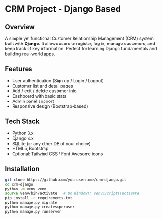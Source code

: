 # CRM Project - Django Based

## Overview
A simple yet functional Customer Relationship Management (CRM) system built with **Django**. It allows users to register, log in, manage customers, and keep track of key information. Perfect for learning Django fundamentals and building real-world apps.

## Features
- User authentication (Sign up / Login / Logout)
- Customer list and detail pages
- Add / edit / delete customer info
- Dashboard with basic stats
- Admin panel support
- Responsive design (Bootstrap-based)

## Tech Stack
- Python 3.x  
- Django 4.x  
- SQLite (or any other DB of your choice)  
- HTML5, Bootstrap  
- Optional: Tailwind CSS / Font Awesome icons

## Installation

```bash
git clone https://github.com/yourusername/crm-django.git
cd crm-django
python -m venv venv
source venv/bin/activate   # On Windows: venv\Scripts\activate
pip install -r requirements.txt
python manage.py migrate
python manage.py createsuperuser
python manage.py runserver
